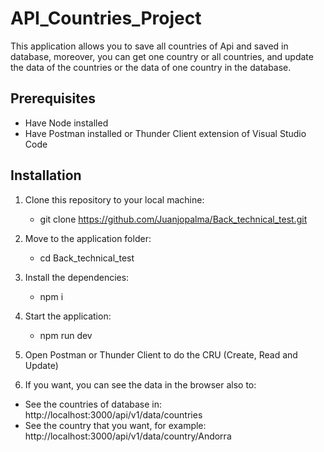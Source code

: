 # API_Countries_Project 

This application allows you to save all countries of Api and saved in database, moreover, you can get one country or all countries, and update the data of the countries or the data of one country in the database.

## Prerequisites
- Have Node installed
- Have Postman installed or Thunder Client extension of Visual Studio Code

## Installation
1. Clone this repository to your local machine: 
   - git clone https://github.com/Juanjopalma/Back_technical_test.git

2. Move to the application folder:
   - cd Back_technical_test

4. Install the dependencies:
   - npm i

5. Start the application:
   - npm run dev

6. Open Postman or Thunder Client to do the CRU (Create, Read and Update)  

7. If you want, you can see the data in the browser also to:
  - See the countries of database in:   http://localhost:3000/api/v1/data/countries
  - See the country that you want, for example:  http://localhost:3000/api/v1/data/country/Andorra
